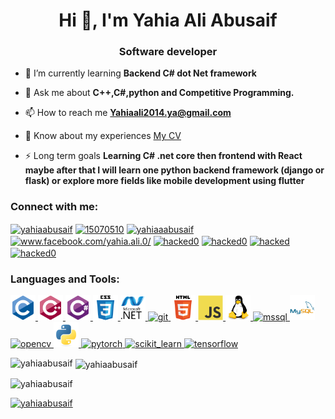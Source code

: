 <h1 align="center">Hi 👋, I'm Yahia Ali Abusaif</h1>
<h3 align="center">Software developer</h3>


- 🌱 I’m currently learning **Backend C# dot Net framework**

- 💬 Ask me about **C++,C#,python and Competitive Programming.**

- 📫 How to reach me **Yahiaali2014.ya@gmail.com**

- 📄 Know about my experiences [My CV](https://drive.google.com/file/d/1BNy6lGbG70nSDHqwtkxjMHSrx-29J5gT/view?usp=sharing)

- ⚡ Long term goals **Learning C# .net core then frontend with React maybe after that I will learn one python backend framework (django or flask) or explore more fields like mobile development using flutter**

<h3 align="left">Connect with me:</h3>
<p align="left">
<a href="https://linkedin.com/in/yahiaabusaif" target="blank"><img align="center" src="https://raw.githubusercontent.com/rahuldkjain/github-profile-readme-generator/master/src/images/icons/Social/linked-in-alt.svg" alt="yahiaabusaif" height="30" width="40" /></a>
<a href="https://stackoverflow.com/users/15070510" target="blank"><img align="center" src="https://raw.githubusercontent.com/rahuldkjain/github-profile-readme-generator/master/src/images/icons/Social/stack-overflow.svg" alt="15070510" height="30" width="40" /></a>
<a href="https://kaggle.com/yahiaaabusaif" target="blank"><img align="center" src="https://raw.githubusercontent.com/rahuldkjain/github-profile-readme-generator/master/src/images/icons/Social/kaggle.svg" alt="yahiaaabusaif" height="30" width="40" /></a>
<a href="https://fb.com/yahia.ali.0/" target="blank"><img align="center" src="https://raw.githubusercontent.com/rahuldkjain/github-profile-readme-generator/master/src/images/icons/Social/facebook.svg" alt="www.facebook.com/yahia.ali.0/" height="30" width="40" /></a>
<a href="https://www.codechef.com/users/hacked0" target="blank"><img align="center" src="https://cdn.jsdelivr.net/npm/simple-icons@3.1.0/icons/codechef.svg" alt="hacked0" height="30" width="40" /></a>
<a href="https://www.hackerrank.com/hacked0" target="blank"><img align="center" src="https://raw.githubusercontent.com/rahuldkjain/github-profile-readme-generator/master/src/images/icons/Social/hackerrank.svg" alt="hacked0" height="30" width="40" /></a>
<a href="https://codeforces.com/profile/hacked" target="blank"><img align="center" src="https://cdn.jsdelivr.net/npm/simple-icons@3.0.1/icons/codeforces.svg" alt="hacked" height="30" width="40" /></a>
<a href="https://www.topcoder.com/members/hacked0" target="blank"><img align="center" src="https://cdn.jsdelivr.net/npm/simple-icons@3.0.1/icons/topcoder.svg" alt="hacked0" height="30" width="40" /></a>
</p>

<h3 align="left">Languages and Tools:</h3>
<p align="left"> <a href="https://www.cprogramming.com/" target="_blank"> <img src="https://raw.githubusercontent.com/devicons/devicon/master/icons/c/c-original.svg" alt="c" width="40" height="40"/> </a> <a href="https://www.w3schools.com/cpp/" target="_blank"> <img src="https://raw.githubusercontent.com/devicons/devicon/master/icons/cplusplus/cplusplus-original.svg" alt="cplusplus" width="40" height="40"/> </a> <a href="https://www.w3schools.com/cs/" target="_blank"> <img src="https://raw.githubusercontent.com/devicons/devicon/master/icons/csharp/csharp-original.svg" alt="csharp" width="40" height="40"/> </a> <a href="https://www.w3schools.com/css/" target="_blank"> <img src="https://raw.githubusercontent.com/devicons/devicon/master/icons/css3/css3-original-wordmark.svg" alt="css3" width="40" height="40"/> </a> <a href="https://dotnet.microsoft.com/" target="_blank"> <img src="https://raw.githubusercontent.com/devicons/devicon/master/icons/dot-net/dot-net-original-wordmark.svg" alt="dotnet" width="40" height="40"/> </a> <a href="https://git-scm.com/" target="_blank"> <img src="https://www.vectorlogo.zone/logos/git-scm/git-scm-icon.svg" alt="git" width="40" height="40"/> </a> <a href="https://www.w3.org/html/" target="_blank"> <img src="https://raw.githubusercontent.com/devicons/devicon/master/icons/html5/html5-original-wordmark.svg" alt="html5" width="40" height="40"/> </a> <a href="https://developer.mozilla.org/en-US/docs/Web/JavaScript" target="_blank"> <img src="https://raw.githubusercontent.com/devicons/devicon/master/icons/javascript/javascript-original.svg" alt="javascript" width="40" height="40"/> </a> <a href="https://www.linux.org/" target="_blank"> <img src="https://raw.githubusercontent.com/devicons/devicon/master/icons/linux/linux-original.svg" alt="linux" width="40" height="40"/> </a> <a href="https://www.microsoft.com/en-us/sql-server" target="_blank"> <img src="https://www.svgrepo.com/show/303229/microsoft-sql-server-logo.svg" alt="mssql" width="40" height="40"/> </a> <a href="https://www.mysql.com/" target="_blank"> <img src="https://raw.githubusercontent.com/devicons/devicon/master/icons/mysql/mysql-original-wordmark.svg" alt="mysql" width="40" height="40"/> </a> <a href="https://opencv.org/" target="_blank"> <img src="https://www.vectorlogo.zone/logos/opencv/opencv-icon.svg" alt="opencv" width="40" height="40"/> </a> <a href="https://www.python.org" target="_blank"> <img src="https://raw.githubusercontent.com/devicons/devicon/master/icons/python/python-original.svg" alt="python" width="40" height="40"/> </a> <a href="https://pytorch.org/" target="_blank"> <img src="https://www.vectorlogo.zone/logos/pytorch/pytorch-icon.svg" alt="pytorch" width="40" height="40"/> </a> <a href="https://scikit-learn.org/" target="_blank"> <img src="https://upload.wikimedia.org/wikipedia/commons/0/05/Scikit_learn_logo_small.svg" alt="scikit_learn" width="40" height="40"/> </a> <a href="https://www.tensorflow.org" target="_blank"> <img src="https://www.vectorlogo.zone/logos/tensorflow/tensorflow-icon.svg" alt="tensorflow" width="40" height="40"/> </a> </p>

<p><img align="left" src="https://github-readme-stats.vercel.app/api/top-langs?username=yahiaabusaif&show_icons=true&locale=en&layout=compact" alt="yahiaabusaif" /></p>

<p>&nbsp;<img align="center" src="https://github-readme-stats.vercel.app/api?username=yahiaabusaif&show_icons=true&locale=en" alt="yahiaabusaif" /></p>

<p align="left"> <img src="https://komarev.com/ghpvc/?username=yahiaabusaif&label=Profile%20views&color=0e75b6&style=flat" alt="yahiaabusaif" /> </p>

<p align="left"> <a href="https://github.com/ryo-ma/github-profile-trophy"><img src="https://github-profile-trophy.vercel.app/?username=yahiaabusaif" alt="yahiaabusaif" /></a> </p>

